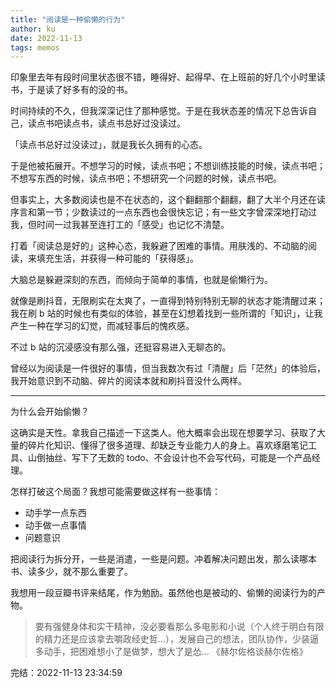```yaml
---
title: "阅读是一种偷懒的行为"
author: ku
date: 2022-11-13
tags: memos
---
```


印象里去年有段时间里状态很不错，睡得好、起得早、在上班前的好几个小时里读书，于是读了好多有的没的书。

时间持续的不久，但我深深记住了那种感觉。于是在我状态差的情况下总告诉自己，读点书吧读点书，读点书总好过没读过。

「读点书总好过没读过」，就是我长久拥有的心态。

于是他被拓展开。不想学习的时候，读点书吧；不想训练技能的时候，读点书吧；不想写东西的时候，读点书吧；不想研究一个问题的时候，读点书吧。

但事实上，大多数阅读也是不在状态的，这个翻翻那个翻翻，翻了大半个月还在读序言和第一节；少数读过的一点东西也会很快忘记；有一些文字曾深深地打动过我，但时间一过我甚至连打工的「感受」也记忆不清楚。

打着「阅读总是好的」这种心态，我躲避了困难的事情。用肤浅的、不动脑的阅读，来填充生活，并获得一种可能的「获得感」。

大脑总是躲避深刻的东西，而倾向于简单的事情，也就是偷懒行为。

就像是刷抖音，无限刷实在太爽了，一直得到特别特别无聊的状态才能清醒过来；我在刷 b 站的时候也有类似的体验，甚至在幻想着找到一些所谓的「知识」，让我产生一种在学习的幻觉，而减轻事后的愧疚感。

不过 b 站的沉浸感没有那么强，还挺容易进入无聊态的。

曾经以为阅读是一件很好的事情，但当我数次有过「清醒」后「茫然」的体验后，我开始意识到不动脑、碎片的阅读本就和刷抖音没什么两样。

---
为什么会开始偷懒？

这确实是天性。拿我自己描述一下这类人。他大概率会出现在想要学习、获取了大量的碎片化知识、懂得了很多道理、却缺乏专业能力人的身上。喜欢琢磨笔记工具、山倒抽丝、写下了无数的 todo、不会设计也不会写代码，可能是一个产品经理。

怎样打破这个局面？我想可能需要做这样有一些事情：

- 动手学一点东西
- 动手做一点事情
- 问题意识

把阅读行为拆分开，一些是消遣，一些是问题。冲着解决问题出发，那么读哪本书、读多少，就不那么重要了。

我想用一段豆瓣书评来结尾，作为勉励。虽然他也是被动的、偷懒的阅读行为的产物。

>要有强健身体和实干精神，没必要看那么多电影和小说（个人终于明白有限的精力还是应该拿去嚼政经史哲…），发展自己的想法，团队协作，少装逼多动手，把困难想小了是做梦，想大了是怂…
>《赫尔佐格谈赫尔佐格》

完结：2022-11-13 23:34:59
